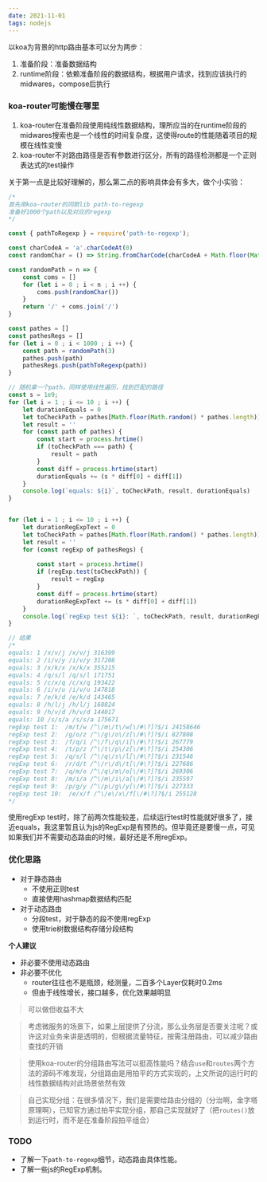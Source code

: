 ```yaml
---
date: 2021-11-01
tags: nodejs
---
```


以koa为背景的http路由基本可以分为两步：

1. 准备阶段：准备数据结构
2. runtime阶段：依赖准备阶段的数据结构，根据用户请求，找到应该执行的midwares，compose后执行

### koa-router可能慢在哪里

1. koa-router在准备阶段使用纯线性数据结构，理所应当的在runtime阶段的midwares搜索也是一个线性的时间复杂度，这使得route的性能随着项目的规模在线性变慢
2. koa-router不对路由路径是否有参数进行区分，所有的路径检测都是一个正则表达式的test操作

关于第一点是比较好理解的，那么第二点的影响具体会有多大，做个小实验：

```js
/*
首先用koa-router的同款lib path-to-regexp
准备好1000个path以及对应的regexp
*/

const { pathToRegexp } = require('path-to-regexp');

const charCodeA = 'a'.charCodeAt(0)
const randomChar = () => String.fromCharCode(charCodeA + Math.floor(Math.random() * 26))

const randomPath = n => {
    const coms = []
    for (let i = 0 ; i < n ; i ++) {
        coms.push(randomChar())
    }
    return '/' + coms.join('/')
}

const pathes = []
const pathesRegs = []
for (let i = 0 ; i < 1000 ; i ++) {
    const path = randomPath(3)
    pathes.push(path)
    pathesRegs.push(pathToRegexp(path))
}

// 随机拿一个path，同样使用线性遍历，找到匹配的路径
const s = 1e9;
for (let i = 1 ; i <= 10 ; i ++) {
    let durationEquals = 0
    let toCheckPath = pathes[Math.floor(Math.random() * pathes.length)]
    let result = ''
    for (const path of pathes) {
        const start = process.hrtime()
        if (toCheckPath === path) {
            result = path
        }
        const diff = process.hrtime(start)
        durationEquals += (s * diff[0] + diff[1])
    }
    console.log(`equals: ${i}`, toCheckPath, result, durationEquals)
}


for (let i = 1 ; i <= 10 ; i ++) {
    let durationRegExpText = 0
    let toCheckPath = pathes[Math.floor(Math.random() * pathes.length)]
    let result = ''
    for (const regExp of pathesRegs) {
    
        const start = process.hrtime()
        if (regExp.test(toCheckPath)) {
            result = regExp
        }
        const diff = process.hrtime(start)
        durationRegExpText += (s * diff[0] + diff[1])
    }
    console.log(`regExp test ${i}: `, toCheckPath, result, durationRegExpText)
}

// 结果
/*
equals: 1 /x/v/j /x/v/j 316399
equals: 2 /i/v/y /i/v/y 317208
equals: 3 /x/k/x /x/k/x 355215
equals: 4 /q/s/l /q/s/l 171751
equals: 5 /c/x/q /c/x/q 193422
equals: 6 /i/v/u /i/v/u 147818
equals: 7 /e/k/d /e/k/d 143465
equals: 8 /h/l/j /h/l/j 168824
equals: 9 /h/v/d /h/v/d 144017
equals: 10 /s/s/a /s/s/a 175671
regExp test 1:  /m/t/w /^\/m\/t\/w[\/#\?]?$/i 24158646
regExp test 2:  /g/o/z /^\/g\/o\/z[\/#\?]?$/i 827808
regExp test 3:  /f/q/i /^\/f\/q\/i[\/#\?]?$/i 267779
regExp test 4:  /t/p/z /^\/t\/p\/z[\/#\?]?$/i 254306
regExp test 5:  /q/s/l /^\/q\/s\/l[\/#\?]?$/i 231546
regExp test 6:  /r/d/t /^\/r\/d\/t[\/#\?]?$/i 227686
regExp test 7:  /q/m/o /^\/q\/m\/o[\/#\?]?$/i 269306
regExp test 8:  /m/i/a /^\/m\/i\/a[\/#\?]?$/i 235597
regExp test 9:  /p/g/y /^\/p\/g\/y[\/#\?]?$/i 227333
regExp test 10:  /e/x/f /^\/e\/x\/f[\/#\?]?$/i 255128
*/
```

使用regExp test时，除了前两次性能较差，后续运行test时性能就好很多了，接近equals，我这里暂且认为js的RegExp是有预热的。但毕竟还是要慢一点，可见如果我们并不需要动态路由的时候，最好还是不用regExp。

### 优化思路

- 对于静态路由
    - 不使用正则test
    - 直接使用hashmap数据结构匹配
- 对于动态路由
    - 分段test，对于静态的段不使用regExp
    - 使用trie树数据结构存储分段结构

**个人建议**

- 非必要不使用动态路由
- 非必要不优化
    - router往往也不是瓶颈，经测量，二百多个Layer仅耗时0.2ms
    - 但由于线性增长，接口越多，优化效果越明显

> 可以做但收益不大

> 考虑微服务的场景下，如果上层提供了分流，那么业务层是否要关注呢？或许这对业务来讲是透明的，但根据流量特征，按需注册路由，可以减少路由查找的开销

> 使用koa-router的分组路由写法可以挺高性能吗？结合`use`和`routes`两个方法的源码不难发现，分组路由是用拍平的方式实现的，上文所说的运行时的线性数据结构对此场景依然有效

> 自己实现分组：在很多情况下，我们是需要给路由分组的（分治啊，金字塔原理啊），已知官方通过拍平实现分组，那自己实现就好了（把`routes()`放到运行时，而不是在准备阶段拍平组合）

### TODO

- 了解一下`path-to-regexp`细节，动态路由具体性能。
- 了解一些js的RegExp机制。